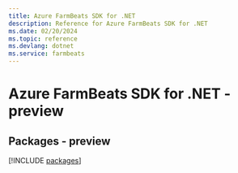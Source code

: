 ```yaml
---
title: Azure FarmBeats SDK for .NET
description: Reference for Azure FarmBeats SDK for .NET
ms.date: 02/20/2024
ms.topic: reference
ms.devlang: dotnet
ms.service: farmbeats
---
```

# Azure FarmBeats SDK for .NET - preview
## Packages - preview
[!INCLUDE [packages](farmbeats-index.md)]